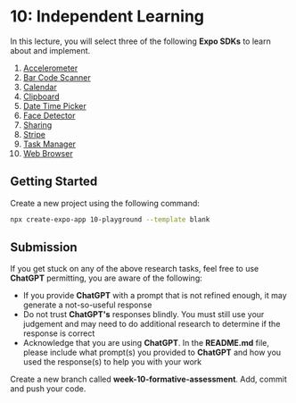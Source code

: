 # 10: Independent Learning

In this lecture, you will select three of the following **Expo SDKs** to learn about and implement.

1. [Accelerometer](https://docs.expo.io/versions/latest/sdk/accelerometer/)
2. [Bar Code Scanner](https://docs.expo.io/versions/latest/sdk/bar-code-scanner/)
3. [Calendar](https://docs.expo.io/versions/latest/sdk/calendar/)
4. [Clipboard](https://docs.expo.io/versions/latest/sdk/clipboard/)
5. [Date Time Picker](https://docs.expo.io/versions/latest/sdk/date-time-picker/)
6. [Face Detector](https://docs.expo.io/versions/latest/sdk/face-detector/)
7. [Sharing](https://docs.expo.io/versions/latest/sdk/sharing/)
8. [Stripe](https://docs.expo.io/versions/latest/sdk/stripe/)
9. [Task Manager](https://docs.expo.io/versions/latest/sdk/task-manager/)
10. [Web Browser](https://docs.expo.io/versions/latest/sdk/web-browser/)
 
## Getting Started

Create a new project using the following command:

```bash
npx create-expo-app 10-playground --template blank
```

## Submission

If you get stuck on any of the above research tasks, feel free to use **ChatGPT** permitting, you are aware of the following:

- If you provide **ChatGPT** with a prompt that is not refined enough, it may generate a not-so-useful response
- Do not trust **ChatGPT's** responses blindly. You must still use your judgement and may need to do additional research to determine if the response is correct
- Acknowledge that you are using **ChatGPT**. In the **README.md** file, please include what prompt(s) you provided to **ChatGPT** and how you used the response(s) to help you with your work

Create a new branch called **week-10-formative-assessment**. Add, commit and push your code.

